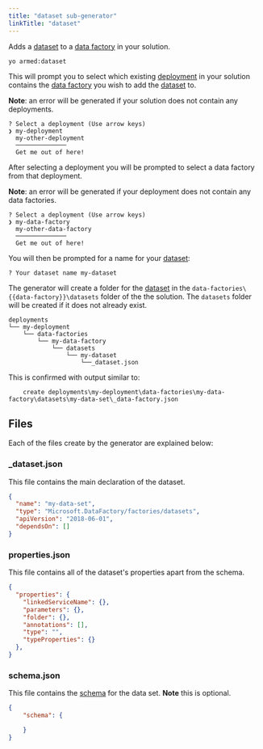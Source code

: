 ```yaml
---
title: "dataset sub-generator"
linkTitle: "dataset"
---
```


Adds a [dataset](https://docs.microsoft.com/en-us/azure/data-factory/concepts-datasets) to a [data factory](https://azure.microsoft.com/en-us/services/data-factory/) in your solution.

```pwsh
yo armed:dataset
```

This will prompt you to select which existing [deployment](./deployments.md) in your solution contains the [data factory](https://azure.microsoft.com/en-us/services/data-factory/) you wish to add the [dataset](https://docs.microsoft.com/en-us/azure/data-factory/concepts-datasets) to.

**Note**: an error will be generated if your solution does not contain any deployments.

<!-- TODO: replace with image -->
```pwsh
? Select a deployment (Use arrow keys)
❯ my-deployment
  my-other-deployment
  ──────────────
  Get me out of here!
```

After selecting a deployment you will be prompted to select a data factory from that deployment.

**Note**: an error will be generated if your deployment does not contain any data factories.

<!-- TODO: replace with image -->
```pwsh
? Select a deployment (Use arrow keys)
❯ my-data-factory
  my-other-data-factory
  ──────────────
  Get me out of here!
```

You will then be prompted for a name for your [dataset](https://docs.microsoft.com/en-us/azure/data-factory/concepts-datasets):

<!-- TODO: replace with image -->
```text
? Your dataset name my-dataset
```
The generator will create a folder for the [dataset](https://docs.microsoft.com/en-us/azure/data-factory/concepts-datasets) in the `data-factories\{{data-factory}}\datasets` folder of the the solution.  The `datasets` folder will be created if it does not already exist.

```text
deployments
└── my-deployment
    └── data-factories
        └── my-data-factory
            └── datasets
                └── my-dataset
                    └──_dataset.json
```

This is confirmed with output similar to:

```text
    create deployments\my-deployment\data-factories\my-data-factory\datasets\my-data-set\_data-factory.json
```

## Files

Each of the files create by the generator are explained below:

### _dataset.json

This file contains the main declaration of the dataset.

```json
{
  "name": "my-data-set",
  "type": "Microsoft.DataFactory/factories/datasets",
  "apiVersion": "2018-06-01",
  "dependsOn": []
}
```

### properties.json

This file contains all of the dataset's properties apart from the schema.

```json
{
  "properties": {
    "linkedServiceName": {},
    "parameters": {},
    "folder": {},
    "annotations": [],
    "type": "",
    "typeProperties": {}
  },
}
 ``` 
### schema.json

This file contains the [schema](https://docs.microsoft.com/en-us/azure/data-factory/concepts-datasets-linked-services#dataset-structure-or-schema) for the data set. **Note** this is optional.

```json
{
    "schema": {

    }
}
```
